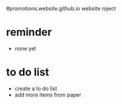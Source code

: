 #promotions.website.github.io
website roject

# reminder
- none yet


# to do list
- create a to do list     
- add more items from paper 


